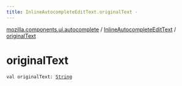 ```yaml
---
title: InlineAutocompleteEditText.originalText - 
---
```


[mozilla.components.ui.autocomplete](../index.html) / [InlineAutocompleteEditText](index.html) / [originalText](./original-text.html)

# originalText

`val originalText: `[`String`](https://kotlinlang.org/api/latest/jvm/stdlib/kotlin/-string/index.html)